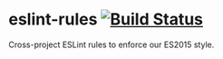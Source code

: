 eslint-rules [![Build Status](https://travis-ci.org/airware/eslint-rules.svg?branch=master)](https://travis-ci.org/airware/eslint-rules)
============

Cross-project ESLint rules to enforce our ES2015 style.

